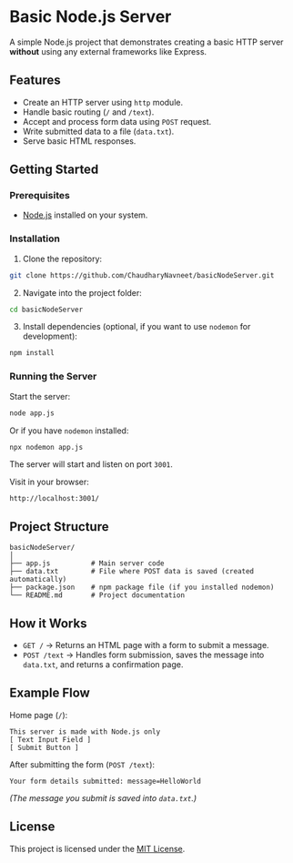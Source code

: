 # Basic Node.js Server

A simple Node.js project that demonstrates creating a basic HTTP server **without** using any external frameworks like Express.

## Features

- Create an HTTP server using `http` module.
- Handle basic routing (`/` and `/text`).
- Accept and process form data using `POST` request.
- Write submitted data to a file (`data.txt`).
- Serve basic HTML responses.

## Getting Started

### Prerequisites

- [Node.js](https://nodejs.org/) installed on your system.

### Installation

1. Clone the repository:

```bash
git clone https://github.com/ChaudharyNavneet/basicNodeServer.git
```

2. Navigate into the project folder:

```bash
cd basicNodeServer
```

3. Install dependencies (optional, if you want to use `nodemon` for development):

```bash
npm install
```

### Running the Server

Start the server:

```bash
node app.js
```

Or if you have `nodemon` installed:

```bash
npx nodemon app.js
```

The server will start and listen on port `3001`.

Visit in your browser:

```
http://localhost:3001/
```

## Project Structure

```
basicNodeServer/
│
├── app.js          # Main server code
├── data.txt        # File where POST data is saved (created automatically)
├── package.json    # npm package file (if you installed nodemon)
└── README.md       # Project documentation
```

## How it Works

- `GET /` → Returns an HTML page with a form to submit a message.
- `POST /text` → Handles form submission, saves the message into `data.txt`, and returns a confirmation page.

## Example Flow

Home page (`/`):

```
This server is made with Node.js only
[ Text Input Field ]
[ Submit Button ]
```

After submitting the form (`POST /text`):

```
Your form details submitted: message=HelloWorld
```

_(The message you submit is saved into `data.txt`.)_

## License

This project is licensed under the [MIT License](LICENSE).
